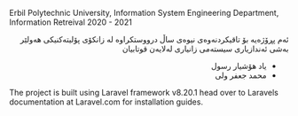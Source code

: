 Erbil Polytechnic University, 
Information System Engineering Department, 
Information Retreival 2020 - 2021
<div dir="rtl">

ئەم پڕۆژەیە بۆ تاقیکردنەوەی نیوەی ساڵ درووستکراوە لە زانکۆی پۆلیتەکنیکی هەولێر بەشی ئەندازیاری سیستەمی زانیاری
لەلایەن قوتابیان
* یاد هۆشیار رسول
* محمد جعفر ولی
</div>

The project is built using Laravel framework v8.20.1 head over to Laravels documentation at Laravel.com for installation guides.
